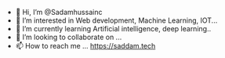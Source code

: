 - 👋 Hi, I’m @Sadamhussainc
- 👀 I’m interested in Web development, Machine Learning, IOT...
- 🌱 I’m currently learning Artificial intelligence, deep learning..
- 💞️ I’m looking to collaborate on ...
- 📫 How to reach me ... https://saddam.tech

<!---
Sadamhussainc/Sadamhussainc is a ✨ special ✨ repository because its `README.md` (this file) appears on your GitHub profile.
You can click the Preview link to take a look at your changes.
--->

